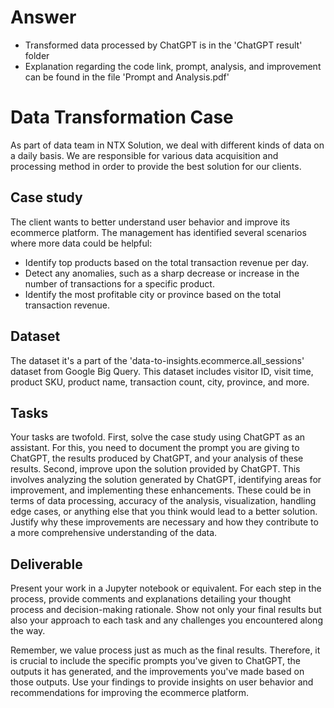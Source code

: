 # Answer
* Transformed data processed by ChatGPT is in the 'ChatGPT result' folder
* Explanation regarding the code link, prompt, analysis, and improvement can be found in the file 'Prompt and Analysis.pdf'

# Data Transformation Case
As part of data team in NTX Solution, we deal with different kinds of data on a daily basis. We are responsible for various data acquisition and processing method in order to provide the best solution for our clients.

## Case study
The client wants to better understand user behavior and improve its ecommerce platform. The management has identified several scenarios where more data could be helpful:
* Identify top products based on the total transaction revenue per day.
* Detect any anomalies, such as a sharp decrease or increase in the number of transactions for a specific product.
* Identify the most profitable city or province based on the total transaction revenue.

## Dataset
The dataset it's a part of the 'data-to-insights.ecommerce.all_sessions' dataset from Google Big Query. This dataset includes visitor ID, visit time, product SKU, product name, transaction count, city, province, and more.

## Tasks
Your tasks are twofold. First, solve the case study using ChatGPT as an assistant. For this, you need to document the prompt you are giving to ChatGPT, the results produced by ChatGPT, and your analysis of these results. Second, improve upon the solution provided by ChatGPT. This involves analyzing the solution generated by ChatGPT, identifying areas for improvement, and implementing these enhancements. These could be in terms of data processing, accuracy of the analysis, visualization, handling edge cases, or anything else that you think would lead to a better solution. Justify why these improvements are necessary and how they contribute to a more comprehensive understanding of the data.

## Deliverable
Present your work in a Jupyter notebook or equivalent. For each step in the process, provide comments and explanations detailing your thought process and decision-making rationale. Show not only your final results but also your approach to each task and any challenges you encountered along the way.

Remember, we value process just as much as the final results. Therefore, it is crucial to include the specific prompts you've given to ChatGPT, the outputs it has generated, and the improvements you've made based on those outputs. Use your findings to provide insights on user behavior and recommendations for improving the ecommerce platform.
